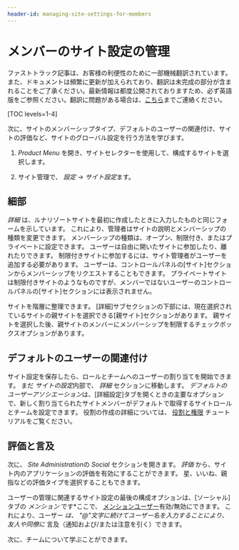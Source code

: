 ```yaml
---
header-id: managing-site-settings-for-members
---
```


# メンバーのサイト設定の管理

<p class="alert alert-info"><span class="wysiwyg-color-blue120">ファストトラック記事は、お客様の利便性のために一部機械翻訳されています。また、ドキュメントは頻繁に更新が加えられており、翻訳は未完成の部分が含まれることをご了承ください。最新情報は都度公開されておりますため、必ず英語版をご参照ください。翻訳に問題がある場合は、<a href="mailto:support-content-jp@liferay.com">こちら</a>までご連絡ください。</span></p>

[TOC levels=1-4]

次に、サイトのメンバーシップタイプ、デフォルトのユーザーの関連付け、サイトの評価など、サイトのグローバル設定を行う方法を学びます。

1.  *Product Menu* を開き、サイトセレクターを使用して、構成するサイトを選択します。

2.  サイト管理で、 *設定* → *サイト設定*ます。

## 細部

*詳細* は、ルナリゾートサイトを最初に作成したときに入力したものと同じフォームを示しています。 これにより、管理者はサイトの説明とメンバーシップの種類を変更できます。 メンバーシップの種類は、オープン、制限付き、またはプライベートに設定できます。 ユーザーは自由に開いたサイトに参加したり、離れたりできます。 制限付きサイトに参加するには、サイト管理者がユーザーを追加する必要があります。 ユーザーは、コントロールパネルの[サイト]セクションからメンバーシップをリクエストすることもできます。 プライベートサイトは制限付きサイトのようなものですが、メンバーではないユーザーのコントロールパネルの[サイト]セクションには表示されません。

サイトを階層に整理できます。 [詳細]サブセクションの下部には、現在選択されているサイトの親サイトを選択できる[親サイト]セクションがあります。 親サイトを選択した後、親サイトのメンバーにメンバーシップを制限するチェックボックスオプションがあります。

## デフォルトのユーザーの関連付け

サイト設定を保存したら、ロールとチームへのユーザーの割り当てを開始できます。 まだ *サイトの設定*内部で、 *詳細* セクションに移動します。 *デフォルトのユーザーアソシエーション*は、[詳細設定]タブを開くときの主要なオプションで、新しく割り当てられたサイトメンバーがデフォルトで取得するサイトロールとチームを設定できます。 役割の作成の詳細については、 [役割と権限](/docs/7-1/user/-/knowledge_base/u/roles-and-permissions) チュートリアルをご覧ください。

## 評価と言及

次に、 *Site Administration*の *Social* セクションを開きます。 *評価* から、サイト内のアプリケーションの評価を有効にすることができます。 星、いいね、親指などの評価タイプを選択することもできます。

ユーザーの管理に関連するサイト設定の最後の構成オプションは、[ソーシャル]タブの *メンション* です*ここで、 [メンションユーザー](/docs/7-1/user/-/knowledge_base/u/mentioning-users)有効/無効にできます。 これにより、ユーザー *は、 "@"文字に続けてユーザー名を入力することにより、友人や同僚に* 言及（通知および/または注意を引く）できます。</p>

次に、チームについて学ぶことができます。
